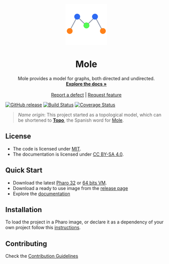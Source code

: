 <p align="center"><img src="assets/logos/128.png">
 <h1 align="center">Mole</h1>
  <p align="center">
    Mole provides a model for graphs, both directed and undirected.
    <br>
    <a href="docs/Mole.md"><strong>Explore the docs »</strong></a>
    <br>
    <br>
    <a href="https://github.com/ba-st/Mole/issues/new?labels=Type%3A+Defect">Report a defect</a>
    |
    <a href="https://github.com/ba-st/Mole/issues/new?labels=Type%3A+Feature">Request feature</a>
  </p>
</p>

[![GitHub release](https://img.shields.io/github/release/ba-st/Mole.svg)](https://github.com/ba-st/Mole/releases/latest)
[![Build Status](https://travis-ci.org/ba-st/Mole.svg?branch=master)](https://travis-ci.org/ba-st/Mole)
[![Coverage Status](https://coveralls.io/repos/github/ba-st/Mole/badge.svg?branch=master)](https://coveralls.io/github/ba-st/Mole?branch=master)

> *Name origin*: This project started as a topological model, which can be shortened to [**Topo**](https://es.wikipedia.org/wiki/Talpidae), the Spanish word for [Mole](https://en.wikipedia.org/wiki/Mole_(animal)).

## License
- The code is licensed under [MIT](LICENSE).
- The documentation is licensed under [CC BY-SA 4.0](http://creativecommons.org/licenses/by-sa/4.0/).

## Quick Start

- Download the latest [Pharo 32](https://get.pharo.org/) or [64 bits VM](https://get.pharo.org/64/).
- Download a ready to use image from the [release page](https://github.com/ba-st/Mole/releases/latest)
- Explore the [documentation](docs/Mole.md)

## Installation

To load the project in a Pharo image, or declare it as a dependency of your own project follow this [instructions](docs/Installation.md).

## Contributing

Check the [Contribution Guidelines](CONTRIBUTING.md)
